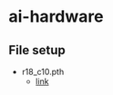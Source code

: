 # ai-hardware

## File setup

-  r18_c10.pth
    -  [link](https://drive.google.com/file/d/1PUHNeFMR4NrxN_rSu2CRGQ4ZZuWMZ0qC/view?usp=drive_link)